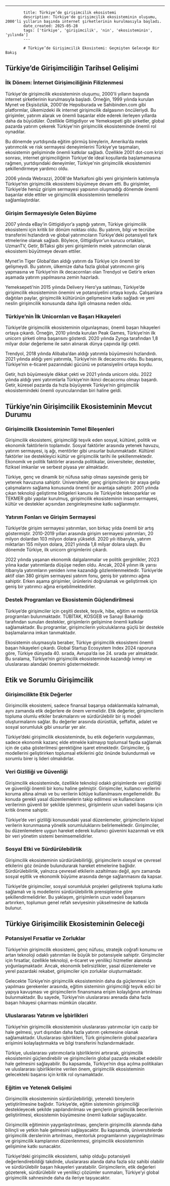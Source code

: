 ---
            title: Türkiye’de girişimcilik ekosistemi
            description: Türkiye'de girişimcilik ekosisteminin oluşumu, 2000'li yılların başında internet şirketlerinin kurulmasıyla başladı.
            date_created: 2025-05-28
            tags: ['türkiye', 'girişimcilik', 'nin', 'ekosisteminin', 'yılında']
            ---

            # Türkiye’de Girişimcilik Ekosistemi: Geçmişten Geleceğe Bir Bakış

## Türkiye’de Girişimciliğin Tarihsel Gelişimi

### İlk Dönem: İnternet Girişimciliğinin Filizlenmesi

Türkiye'de girişimcilik ekosisteminin oluşumu, 2000'li yılların başında internet şirketlerinin kurulmasıyla başladı. Örneğin, 1999 yılında kurulan Mynet ve Ekşisözlük, 2000'de Hepsiburada ve Sahibinden.com gibi platformlar, ülkemizdeki ilk internet girişimcilik dalgasının öncüleriydi. Bu girişimler, yatırım alarak ve önemli başarılar elde ederek ilerleyen yıllarda daha da büyüdüler. Özellikle Gittigidiyor ve Yemeksepeti gibi şirketler, global pazarda yatırım çekerek Türkiye'nin girişimcilik ekosisteminde önemli rol oynadılar.

Bu dönemde yurtdışında eğitim görmüş bireylerin, Amerika’da melek yatırımcılık ve risk sermayesi deneyimlerini Türkiye’ye taşımaları, ekosistemin gelişiminde önemli katkılar sağladı. Özellikle 2001 dot-com krizi sonrası, internet girişimciliğinin Türkiye'de ideal koşullarda başlamamasına rağmen, yurtdışındaki deneyimler, Türkiye'nin girişimcilik ekosistemini şekillendirmeye yardımcı oldu.

2006 yılında Webrazzi, 2008'de Markafoni gibi yeni girişimlerin katılımıyla Türkiye’nin girişimcilik ekosistemi büyümeye devam etti. Bu girişimler, Türkiye’de henüz girişim sermayesi yapısının oluşmadığı dönemde önemli başarılar elde ettiler ve girişimcilik ekosisteminin temellerini sağlamlaştırdılar.

### Girişim Sermayesiyle Gelen Büyüme

2007 yılında eBay’in Gittigidiyor’a yaptığı yatırım, Türkiye girişimcilik ekosistemi için kritik bir dönüm noktası oldu. Bu yatırım, bilgi ve tecrübe transferini hızlandırdı ve global yatırımcıların Türkiye'deki potansiyeli fark etmelerine olanak sağladı. Böylece, Gittigidiyor’un kurucu ortakları, UzmanTV, Getir, BiTaksi gibi yeni girişimlerin melek yatırımcıları olarak ekosistemi büyütmeye devam ettiler.

Mynet’in Tiger Global’dan aldığı yatırım da Türkiye için önemli bir gelişmeydi. Bu yatırım, ülkemize daha fazla global yatırımcının giriş yapmasına ve Türkiye’nin ilk decacornları olan Trendyol ve Getir’e erken aşamada yatırım yapılmasına zemin hazırladı.

Yemeksepeti’nin 2015 yılında Delivery Hero’ya satılması, Türkiye’de girişimcilik ekosisteminin önemini ve potansiyelini ortaya koydu. Çalışanlara dağıtılan paylar, girişimcilik kültürünün gelişmesine katkı sağladı ve yeni neslin girişimcilik konusunda daha ilgili olmasına neden oldu.

### Türkiye’nin İlk Unicornları ve Başarı Hikayeleri

Türkiye’de girişimcilik ekosisteminin olgunlaşması, önemli başarı hikayeleri ortaya çıkardı. Örneğin, 2010 yılında kurulan Peak Games, Türkiye’nin ilk unicorn şirketi olma başarısını gösterdi. 2020 yılında Zynga tarafından 1,8 milyar dolar değerleme ile satın alınarak dünya çapında ilgi çekti.

Trendyol, 2018 yılında Alibaba’dan aldığı yatırımla büyümesini hızlandırdı. 2021 yılında aldığı yeni yatırımla, Türkiye’nin ilk decacornu oldu. Bu başarısı, Türkiye’nin e-ticaret pazarındaki gücünü ve potansiyelini ortaya koydu.

Getir, hızlı büyümesiyle dikkat çekti ve 2021 yılında unicorn oldu. 2022 yılında aldığı yeni yatırımlarla Türkiye’nin ikinci decacornu olmayı başardı. Getir, küresel pazarda da hızla büyüyerek Türkiye’nin girişimcilik ekosistemindeki önemli oyuncularından biri haline geldi. 

## Türkiye’nin Girişimcilik Ekosisteminin Mevcut Durumu

### Girişimcilik Ekosisteminin Temel Bileşenleri

Girişimcilik ekosistemi, girişimciliği teşvik eden sosyal, kültürel, politik ve ekonomik faktörlerin toplamıdır. Sosyal faktörler arasında yetenek havuzu, yatırım sermayesi, iş ağı, mentörler gibi unsurlar bulunmaktadır. Kültürel faktörler ise destekleyici kültür ve girişimcilik tarihi ile şekillenmektedir. Ekonomik ve politik faktörler arasında politikalar, üniversiteler, destekler, fiziksel imkanlar ve serbest piyasa yer almaktadır.

Türkiye, genç ve dinamik bir nüfusa sahip olması sayesinde geniş bir yetenek havuzuna sahiptir. Üniversiteler, genç girişimcilerin bir araya gelip çalışmalarını sağlama konusunda önemli bir avantaja sahiptir. 2001 yılında çıkan teknoloji geliştirme bölgeleri kanunu ile Türkiye’de teknoparklar ve TEKMER gibi yapılar kurulmuş, girişimcilik ekosisteminin insan sermayesi, kültür ve destekler açısından zenginleşmesine katkı sağlanmıştır.

### Yatırım Fonları ve Girişim Sermayesi

Türkiye’de girişim sermayesi yatırımları, son birkaç yılda önemli bir artış göstermiştir. 2010-2019 yılları arasında girişim sermayesi yatırımları, 20 milyon dolardan 103 milyon dolara yükseldi. 2020 yılı itibarıyla, yatırım miktarları 155 milyon dolara, 2021 yılında 1,8 milyar dolara ulaştı. Bu dönemde Türkiye, ilk unicorn girişimlerini çıkardı.

2022 yılında yaşanan ekonomik dalgalanmalar ve politik gerginlikler, 2023 yılına kadar yatırımlarda düşüşe neden oldu. Ancak, 2024 yılının ilk yarısı itibarıyla yatırımların yeniden ivme kazandığı gözlemlenmektedir. Türkiye’de aktif olan 380 girişim sermayesi yatırım fonu, geniş bir yatırımcı ağına sahiptir. Erken aşama girişimler, ürünlerini doğrulamak ve geliştirmek için geniş bir yatırımcı ağına erişebilmektedirler.

### Destek Programları ve Ekosistemin Güçlendirilmesi

Türkiye’de girişimciler için çeşitli destek, teşvik, hibe, eğitim ve mentörlük programları bulunmaktadır. TÜBİTAK, KOSGEB ve Sanayi Bakanlığı tarafından sunulan destekler, girişimlerin gelişimine önemli katkılar sağlamaktadır. Bu programlar, girişimcilerin yolculuklarına güçlü bir destekle başlamalarına imkan tanımaktadır.

Ekosistemin oluşmasıyla beraber, Türkiye girişimcilik ekosistemi önemli başarı hikayeleri çıkardı. Global Startup Ecosystem Index 2024 raporuna göre, Türkiye dünyada 40. sırada, Avrupa’da ise 24. sırada yer almaktadır. Bu sıralama, Türkiye’nin girişimcilik ekosisteminde kazandığı ivmeyi ve uluslararası alandaki önemini göstermektedir.

## Etik ve Sorumlu Girişimcilik

### Girişimcilikte Etik Değerler

Girişimcilik ekosistemi, sadece finansal başarıya odaklanmakla kalmamalı, aynı zamanda etik değerlere de önem vermelidir. Etik değerler, girişimcilerin topluma olumlu etkiler bırakmalarını ve sürdürülebilir bir iş modeli oluşturmalarını sağlar. Bu değerler arasında dürüstlük, şeffaflık, adalet ve sosyal sorumluluk gibi unsurlar yer alır.

Türkiye’deki girişimcilik ekosisteminde, bu etik değerlerin vurgulanması, sadece ekonomik kazanç elde etmekle kalmayıp toplumsal fayda sağlamak için de çaba gösterilmesi gerektiğine işaret etmektedir. Girişimciler, iş modellerini geliştirirken toplumsal etkilerini göz önünde bulundurmalı ve sorumlu birer iş lideri olmalıdırlar.

### Veri Gizliliği ve Güvenliği

Girişimcilik ekosisteminde, özellikle teknoloji odaklı girişimlerde veri gizliliği ve güvenliği önemli bir konu haline gelmiştir. Girişimciler, kullanıcı verilerini koruma altına almalı ve bu verilerin kötüye kullanılmasını engellemelidir. Bu konuda gerekli yasal düzenlemelerin takip edilmesi ve kullanıcıların verilerinin güvenli bir şekilde işlenmesi, girişimlerin uzun vadeli başarısı için kritik öneme sahiptir.

Türkiye’de veri gizliliği konusundaki yasal düzenlemeler, girişimcilerin kişisel verilerin korunmasına yönelik sorumluluklarını belirlemektedir. Girişimciler, bu düzenlemelere uygun hareket ederek kullanıcı güvenini kazanmalı ve etik bir veri yönetim sistemi benimsemelidirler.

### Sosyal Etki ve Sürdürülebilirlik

Girişimcilik ekosisteminin sürdürülebilirliği, girişimcilerin sosyal ve çevresel etkilerini göz önünde bulundurarak hareket etmelerine bağlıdır. Sürdürülebilirlik, yalnızca çevresel etkilerin azaltılması değil, aynı zamanda sosyal eşitlik ve ekonomik büyüme arasında denge sağlanmasını da kapsar.

Türkiye’de girişimciler, sosyal sorumluluk projeleri geliştirerek topluma katkı sağlamalı ve iş modellerini sürdürülebilirlik prensiplerine göre şekillendirmelidirler. Bu yaklaşım, girişimlerin uzun vadeli başarısını artırırken, toplumun genel refah seviyesinin yükselmesine de katkıda bulunur.

## Türkiye Girişimcilik Ekosisteminin Geleceği

### Potansiyel Fırsatlar ve Zorluklar

Türkiye’nin girişimcilik ekosistemi, genç nüfusu, stratejik coğrafi konumu ve artan teknoloji odaklı yatırımları ile büyük bir potansiyele sahiptir. Girişimciler için fırsatlar, özellikle teknoloji, e-ticaret ve yenilikçi hizmetler alanında yoğunlaşmaktadır. Ancak, ekonomik belirsizlikler, yasal düzenlemeler ve yerel pazardaki rekabet, girişimciler için zorluklar oluşturmaktadır.

Gelecekte Türkiye’nin girişimcilik ekosisteminin daha da güçlenmesi için yapılması gerekenler arasında, eğitim sisteminin girişimciliği teşvik edici bir yapıya kavuşması ve girişimcilerin finansmana erişim kolaylığının artırılması bulunmaktadır. Bu sayede, Türkiye’nin uluslararası arenada daha fazla başarı hikayesi çıkarması mümkün olacaktır.

### Uluslararası Yatırım ve İşbirlikleri

Türkiye’nin girişimcilik ekosisteminin uluslararası yatırımcılar için cazip bir hale gelmesi, yurt dışından daha fazla yatırım çekmesine olanak sağlamaktadır. Uluslararası işbirlikleri, Türk girişimcilerin global pazarlara erişimini kolaylaştırmakta ve bilgi transferini hızlandırmaktadır.

Türkiye, uluslararası yatırımcılarla işbirliklerini artırarak, girişimcilik ekosistemini güçlendirebilir ve girişimcilerin global pazarda rekabet edebilir hale gelmesini sağlayabilir. Bu kapsamda, Türkiye’nin dışa açılma politikaları ve uluslararası işbirliklerine verilen önem, girişimcilik ekosisteminin gelecekteki başarısı için kritik rol oynamaktadır.

### Eğitim ve Yetenek Gelişimi

Girişimcilik ekosisteminin sürdürülebilirliği, yetenekli bireylerin yetiştirilmesine bağlıdır. Türkiye’de, eğitim sisteminin girişimciliği destekleyecek şekilde yapılandırılması ve gençlerin girişimcilik becerilerinin geliştirilmesi, ekosistemin büyümesine önemli katkılar sağlayacaktır.

Girişimcilik eğitiminin yaygınlaştırılması, gençlerin girişimcilik alanında daha bilinçli ve yetkin hale gelmesini sağlayacaktır. Bu kapsamda, üniversitelerde girişimcilik derslerinin artırılması, mentorluk programlarının yaygınlaştırılması ve girişimcilik kamplarının düzenlenmesi, girişimcilik ekosisteminin gelişimine katkı sunacaktır.

Türkiye’deki girişimcilik ekosistemi, sahip olduğu potansiyeli değerlendirebildiği takdirde, uluslararası alanda daha fazla söz sahibi olabilir ve sürdürülebilir başarı hikayeleri yaratabilir. Girişimcilerin, etik değerleri gözeterek, sürdürülebilir ve yenilikçi çözümler sunmaları, Türkiye’yi global girişimcilik sahnesinde daha da ileriye taşıyacaktır.
        